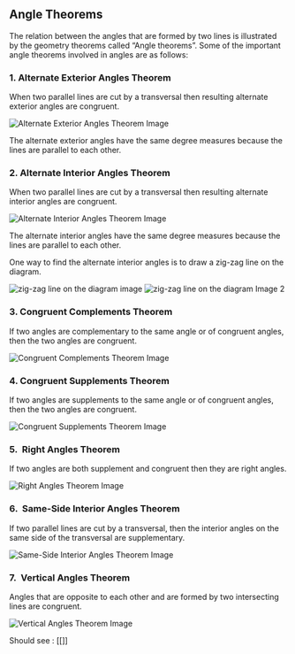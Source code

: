 ## **Angle Theorems**

The relation between the angles that are formed by two lines is illustrated by the geometry theorems called “Angle theorems”. Some of the important angle theorems involved in angles are as follows:

### **1\. Alternate Exterior Angles Theorem**

When two parallel lines are cut by a transversal then resulting alternate exterior angles are congruent.

![Alternate Exterior Angles Theorem Image ](https://d138zd1ktt9iqe.cloudfront.net/media/seo_landing_files/a8-1603256719.png)

The alternate exterior angles have the same degree measures because the lines are parallel to each other.

### **2\. Alternate Interior Angles Theorem** 

When two parallel lines are cut by a transversal then resulting alternate interior angles are congruent.

![Alternate Interior Angles Theorem Image ](https://d138zd1ktt9iqe.cloudfront.net/media/seo_landing_files/a9-1603256884.png)

The alternate interior angles have the same degree measures because the lines are parallel to each other.

One way to find the alternate interior angles is to draw a zig-zag line on the diagram.

  
![zig-zag line on the diagram image ](https://d138zd1ktt9iqe.cloudfront.net/media/seo_landing_files/a10-1603256952.gif) ![zig-zag line on the diagram Image 2](https://d138zd1ktt9iqe.cloudfront.net/media/seo_landing_files/a11-1603257009.gif)

### **3\. Congruent Complements Theorem**

If two angles are complementary to the same angle or of congruent angles, then the two angles are congruent.

![Congruent Complements Theorem Image ](https://d138zd1ktt9iqe.cloudfront.net/media/seo_landing_files/a12-1603257098.png)

### **4\. Congruent Supplements Theorem**

If two angles are supplements to the same angle or of congruent angles, then the two angles are congruent.

![Congruent Supplements Theorem Image ](https://d138zd1ktt9iqe.cloudfront.net/media/seo_landing_files/a13-1603257206.png)

### **5.  Right Angles Theorem**

If two angles are both supplement and congruent then they are right angles.

![Right Angles Theorem Image ](https://d138zd1ktt9iqe.cloudfront.net/media/seo_landing_files/a14-1603257310.png)

### **6.  Same-Side Interior Angles Theorem**

If two parallel lines are cut by a transversal, then the interior angles on the same side of the transversal are supplementary.

![Same-Side Interior Angles Theorem Image ](https://d138zd1ktt9iqe.cloudfront.net/media/seo_landing_files/a15-1603257405.png)

### **7.  Vertical Angles Theorem**

Angles that are opposite to each other and are formed by two intersecting lines are congruent.

![Vertical Angles Theorem Image ](https://d138zd1ktt9iqe.cloudfront.net/media/seo_landing_files/a16-1603257489.png)


Should see : [[]]
